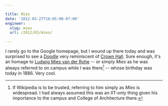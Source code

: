 ```yaml
---

title: Mies
date: '2012-03-27T18:05:00-07:00'
engineer:
  slug: mies
  url: /2012/03/mies/

---
```


I rarely go to the Google homepage, but I wound up there today and was surprised to see a [Doodle][] very reminiscent of [Crown Hall][]. Sure enough, it's an homage to [Ludwig Mies van der Rohe][] -- or simply *Mies* as he was always referred to on campus while I was there[^1] -- whose birthday was today in 1886. Very cool.

[^1]: If Wikipedia is to be trusted, referring to him simply as *Mies* is widespread. I had always assumed this was an IIT-only thing given his importance to the campus and College of Architecture there.

[Doodle]: http://www.google.com/doodles/mies-van-der-rohes-126th-birthday
[Crown Hall]: http://en.wikipedia.org/wiki/S.R._Crown_Hall
[Ludwig Mies van der Rohe]: http://en.wikipedia.org/wiki/Ludwig_Mies_van_der_Rohe
